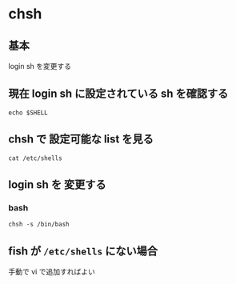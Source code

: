 
# chsh


## 基本

login sh を変更する


## 現在 login sh に設定されている sh を確認する

```
echo $SHELL
```


## chsh で 設定可能な list を見る

```
cat /etc/shells
```


## login sh を 変更する

### bash

```
chsh -s /bin/bash
```


## fish が `/etc/shells` にない場合

手動で vi で追加すればよい


